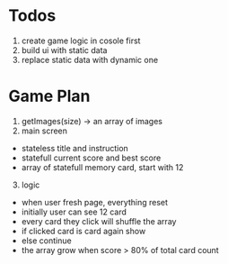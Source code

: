 # Todos
1. create game logic in cosole first
2. build ui with static data
3. replace static data with dynamic one

# Game Plan

1. getImages(size) -> an array of images
2. main screen
* stateless title and instruction
* statefull current score and best score
* array of statefull memory card, start with 12
3. logic
* when user fresh page, everything reset
* initially user can see 12 card
* every card they click will shuffle the array
* if clicked card is card again show 
* else continue
* the array grow when score > 80% of total card count

